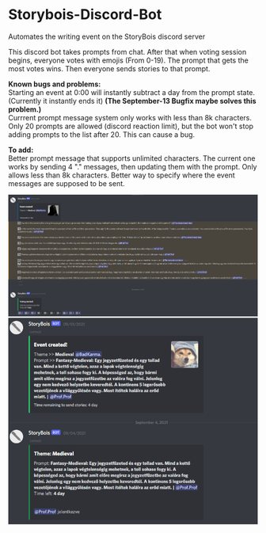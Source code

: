 # Storybois-Discord-Bot
Automates the writing event on the StoryBois discord server

This discord bot takes prompts from chat.
After that when voting session begins, everyone votes with emojis (From 0-19).
The prompt that gets the most votes wins.
Then everyone sends stories to that prompt.

**Known bugs and problems:**\
Starting an event at 0:00 will instantly subtract a day from the prompt state. (Currently it instantly ends it) **(The September-13 Bugfix maybe solves this problem.)**
\
Currrent prompt message system only works with less than 8k characters.
\
Only 20 prompts are allowed (discord reaction limit), but the bot won't stop adding prompts to the list after 20. This can cause a bug.

**To add:**\
Better prompt message that supports unlimited characters. The current one works by sending 4 "." messages, then updating them with the prompt. Only allows less than 8k characters.
Better way to specify where the event messages are supposed to be sent.

![Bot in voting period](Images/image.png)
![Bot in story submission period](Images/image2.png)
